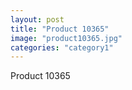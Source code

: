 ```yaml
---
layout: post
title: "Product 10365"
image: "product10365.jpg"
categories: "category1"
---
```

Product 10365
